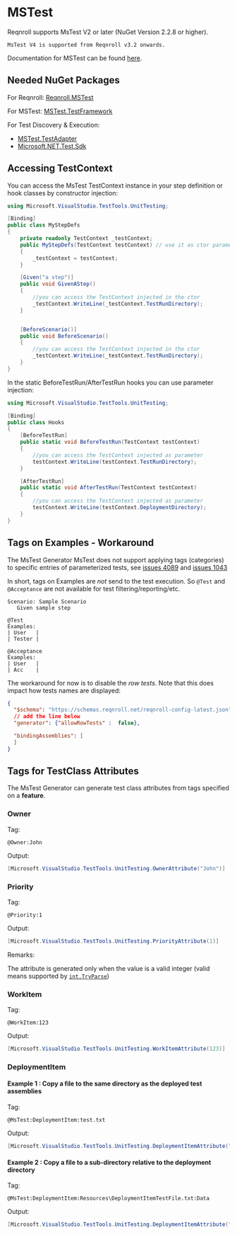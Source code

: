 # MSTest

Reqnroll supports MsTest V2 or later (NuGet Version 2.2.8 or higher).

```{note}
MsTest V4 is supported from Reqnroll v3.2 onwards.
```

Documentation for MSTest can be found [here](https://docs.microsoft.com/en-us/visualstudio/test/unit-test-your-code?view=vs-2019).

## Needed NuGet Packages

For Reqnroll: [Reqnroll.MSTest](https://www.nuget.org/packages/Reqnroll.MSTest/)  

For MSTest: [MSTest.TestFramework](https://www.nuget.org/packages/MSTest.TestFramework/)  

For Test Discovery & Execution:

- [MSTest.TestAdapter](https://www.nuget.org/packages/MSTest.TestAdapter/)
- [Microsoft.NET.Test.Sdk](https://www.nuget.org/packages/Microsoft.NET.Test.Sdk)

## Accessing TestContext

You can access the MsTest TestContext instance in your step definition or hook classes by constructor injection:

``` csharp
using Microsoft.VisualStudio.TestTools.UnitTesting;

[Binding]
public class MyStepDefs
{
    private readonly TestContext _testContext;
    public MyStepDefs(TestContext testContext) // use it as ctor parameter
    { 
        _testContext = testContext;
    }

    [Given("a step")]
    public void GivenAStep()
    {
        //you can access the TestContext injected in the ctor
        _testContext.WriteLine(_testContext.TestRunDirectory);
    }


    [BeforeScenario()]
    public void BeforeScenario()
    {
        //you can access the TestContext injected in the ctor
        _testContext.WriteLine(_testContext.TestRunDirectory);
    } 
}
```

In the static BeforeTestRun/AfterTestRun hooks you can use parameter injection:

``` csharp
using Microsoft.VisualStudio.TestTools.UnitTesting;

[Binding]
public class Hooks
{
    [BeforeTestRun]
    public static void BeforeTestRun(TestContext testContext)
    {
        //you can access the TestContext injected as parameter
        testContext.WriteLine(testContext.TestRunDirectory);
    }

    [AfterTestRun]
    public static void AfterTestRun(TestContext testContext)
    {
        //you can access the TestContext injected as parameter
        testContext.WriteLine(testContext.DeploymentDirectory);
    }
}
```

## Tags on Examples - Workaround
The MsTest Generator MsTest does not support applying tags (categories) to specific entries of parameterized tests, see [issues 4089]( https://github.com/microsoft/testfx/issues/4089) and [issues 1043](https://github.com/microsoft/testfx/issues/1043#issuecomment-1942279024)

In short, tags on Examples are *not* send to the test execution. So `@Test` and `@Acceptance` are not available for test filtering/reporting/etc.
``` gherkin
Scenario: Sample Scenario  
   Given sample step

@Test
Examples:  
| User   |  
| Tester |

@Acceptance
Examples:  
| User   |  
| Acc    |
```

The workaround for now is to disable the _row tests_. Note that this does impact how tests names are displayed:
``` json
{
  "$schema": "https://schemas.reqnroll.net/reqnroll-config-latest.json",
  // add the line below
  "generator": {"allowRowTests" :  false},

  "bindingAssemblies": [
  ]
}
```


## Tags for TestClass Attributes

The MsTest Generator can generate test class attributes from tags specified on a **feature**.

### Owner

Tag:

``` gherkin
@Owner:John
```

Output:

``` csharp
[Microsoft.VisualStudio.TestTools.UnitTesting.OwnerAttribute("John")]
```

### Priority

Tag:

``` gherkin
@Priority:1
```

Output:

``` csharp
[Microsoft.VisualStudio.TestTools.UnitTesting.PriorityAttribute(1)]
```

Remarks:

The attribute is generated only when the value is a valid integer (valid means supported by [` int.TryParse `](https://learn.microsoft.com/it-it/dotnet/api/system.int32.tryparse?#system-int32-tryparse(system-string-system-int32@)))

### WorkItem

Tag:

``` gherkin
@WorkItem:123
```

Output:

``` csharp
[Microsoft.VisualStudio.TestTools.UnitTesting.WorkItemAttribute(123)]
```

### DeploymentItem

#### Example 1 : Copy a file to the same directory as the deployed test assemblies

Tag:

``` gherkin
@MsTest:DeploymentItem:test.txt
```

Output:

``` csharp
[Microsoft.VisualStudio.TestTools.UnitTesting.DeploymentItemAttribute("test.txt")]
```

#### Example 2 : Copy a file to a sub-directory relative to the deployment directory

Tag:

``` gherkin
@MsTest:DeploymentItem:Resources\DeploymentItemTestFile.txt:Data
```

Output:

``` csharp
[Microsoft.VisualStudio.TestTools.UnitTesting.DeploymentItemAttribute("Resources\\DeploymentItemTestFile.txt", "Data")]
```
